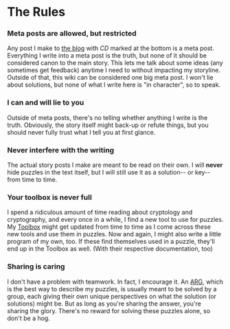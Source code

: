 # The Rules

### Meta posts are allowed, but restricted
Any post I make to [the blog](http://fiction.dxred.net) with *CD* marked at the bottom is a meta post. Everything I write into a meta post is the truth, but none of it should be considered canon to the main story. This lets me talk about some ideas (any sometimes get feedback) anytime I need to without impacting my storyline.
Outside of that, this wiki can be considered one big meta post. I won't lie about solutions, but none of what I write here is "in character", so to speak.
### I can and **will** lie to you
Outside of meta posts, there's no telling whether anything I write is the truth. Obviously, the story itself might back-up or refute things, but you should never fully trust what I tell you at first glance.
### Never interfere with the writing
The actual story posts I make are meant to be read on their own. I will **never** hide puzzles in the text itself, but I will still use it as a solution-- or key-- from time to time.
### Your toolbox is never full
I spend a ridiculous amount of time reading about cryptology and cryptography, and every once in a while, I find a new tool to use for puzzles. My [Toolbox](toolbox.md) might get updated from time to time as I come across these new tools and use them in puzzles.
Now and again, I might also write a little program of my own, too. If these find themselves used in a puzzle, they'll end up in the Toolbox as well. (With their respective documentation, too)
### Sharing is caring
I don't have a problem with teamwork. In fact, I encourage it. An [ARG](https://en.wikipedia.org/wiki/Alternate_reality_game), which is the best way to describe my puzzles, is usually meant to be solved by a group, each giving their own unique perspectives on what the solution (or solutions) might be. But as long as you're sharing the answer, you're sharing the glory. There's no reward for solving these puzzles alone, so don't be a hog.
